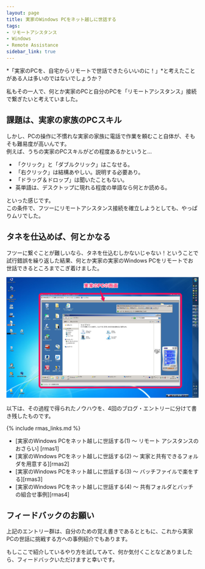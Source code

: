 ```yaml
---
layout: page
title: 実家のWindows PCをネット越しに世話する
tags:
- リモートアシスタンス
- Windows
- Remote Assistance
sidebar_link: true
---
```


*「実家のPCを、自宅からリモートで世話できたらいいのに！」*と考えたことがある人は多いのではないでしょうか？

私もその一人で、何とか実家のPCと自分のPCを「リモートアシスタンス」接続で繋ぎたいと考えていました。

## 課題は、実家の家族のPCスキル

しかし、PCの操作に不慣れな実家の家族に電話で作業を頼むこと自体が、そもそも難易度が高いんです。<br>
例えば、うちの実家のPCスキルがどの程度あるかというと…

- 「クリック」と「ダブルクリック」はこなせる。
- 「右クリック」は結構あやしい。説明する必要あり。
- 「ドラッグ＆ドロップ」は聞いたこともない。
- 英単語は、デスクトップに現れる程度の単語なら何とか読める。

といった感じです。<br>
この条件で、フツーにリモートアシスタンス接続を確立しようとしても、やっぱりムリでした。

## タネを仕込めば、何とかなる

フツーに繋ぐことが難しいなら、タネを仕込むしかないじゃない！ということで試行錯誤を繰り返した結果、何とか実家の実家のWindows PCをリモートでお世話できるところまでこぎ着けました。

[![実家のPCを操作している様子][1]][1]

  [1]: /images/rmas/remote_desktop_result.png

以下は、その過程で得られたノウハウを、4回のブログ・エントリーに分けて書き残したものです。

  {% include rmas_links.md %}


- [実家のWindows PCをネット越しに世話する(1) ～ リモート アシスタンスのおさらい]
[rmas1]
- [実家のWindows PCをネット越しに世話する(2) ～ 実家と共有できるフォルダを用意する][rmas2]
- [実家のWindows PCをネット越しに世話する(3) ～ バッチファイルで楽をする][rmas3]
- [実家のWindows PCをネット越しに世話する(4) ～ 共有フォルダとバッチの組合せ事例][rmas4]

## フィードバックのお願い

上記のエントリー群は、自分のための覚え書きであるとともに、これから実家PCの世話に挑戦する方への事例紹介でもあります。

もしここで紹介しているやり方を試してみて、何か気付くことなどありましたら、フィードバックいただけますと幸いです。

